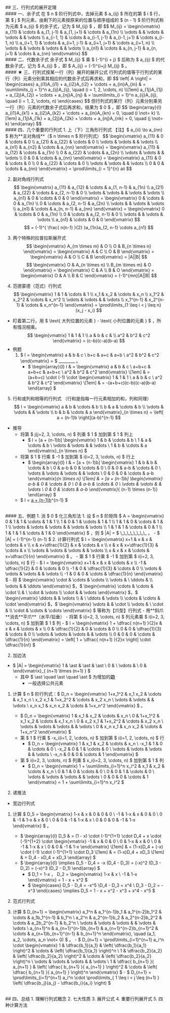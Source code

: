 

<br>
## 三、行列式的展开定理


<br>
#### 一、余子式
在 $ n $ 阶行列式中，去掉元素 $ a_{ij} $ 所在的第 $ i $ 行，第  $ j $ 列元素，由剩下的元素按原来的位置与顺序组成的 $ (n - 1) $ 阶行列式称为元素 $ a_{ij} $ 的余子式，记为 $ M_{ij} $ ，即 
$$
M_{ij} = 
\begin{vmatrix} 
  a_{11} & \cdots & a_{1, j-1} & a_{1, j+1} & \cdots & a_{1n} \\ 
  \vdots & & \vdots & \vdots & & \vdots \\ 
  a_{i-1, 1} & \cdots & a_{i-1, j-1} & a_{i-1, j+1} & \cdots a_{i-1, n} \\ 
  a_{i+1, 1} & \cdots & a_{i+1, j-1} & a_{i+1, j+1} & \cdots a_{i+1, n} \\ 
  \vdots & & \vdots & \vdots & & \vdots \\ 
  a_{n1} & \cdots & a_{n, j-1} & a_{n, j+1} & \cdots & a_{nn} 
\end{vmatrix}
$$


<br>
#### 二、代数余子式
余子式 $ M_{ij} $ 乘 $ (-1)^{i + j} $ 后称为 $ a_{ij} $ 的代数余子式，记为 $ A_{ij} $ ，即 $ A_{ij} = (-1)^{i+j} M_{ij} $ 。


<br>
#### ★ 三、行列式按某一行（列）展开的展开公式
行列式的值等于行列式的某行（列）元素分别乘其相应的代数余子式后再求和，即
$$
\left| A \right| = 
\begin{cases}
  a_{i1}A_{i1} + a_{i2}A_{i2} + \cdots + a_{in}A_{in} & = \sum\limits_{j = 1}^n a_{ij}A_{ij}, \quad (i = 1, 2, \cdots, n) \\[1em]
  a_{1j}A_{1j} + a_{2j}A_{2j} + \cdots + a_{nj}A_{nj} & = \sum\limits_{i = 1}^n a_{ij}A_{ij}, \quad (i = 1, 2, \cdots, n)
\end{cases}
$$
但行列式的某行（列）元素分别乘另一行（列）元素的代数余子式后再求和，结果为 $ 0 $ ，即
$$
\begin{array}{l}
  a_{i1}A_{k1} + a_{i2}A_{k2} + \cdots + a_{in}A_{kn} = 0, \quad (i \not= k) \\[1em]
  a_{1j}A_{1k} + a_{2j}A_{2k} + \cdots + a_{nj}A_{nk} = 0, \quad (j \not= k)
\end{array}
$$


<br>
#### 四、几个重要的行列式
1. 上（下）三角形行列式
【注】$ a_{ii} \to a_{nn} $ 称为**主对角线**（$ n \times n $ 阶行列式）
$$
\begin{vmatrix}
  a_{11} & 0 & \cdots & 0 \\
  a_{21} & a_{22} & \cdots & 0 \\
  \vdots & \vdots & & \vdots \\
  a_{n1} & a_{n2} & \cdots & a_{nn}
\end{vmatrix} = 
\begin{vmatrix}
  a_{11} & a_{12} & \cdots & a_{1n} \\
  0 & a_{22} & \cdots & a_{2n} \\
  \vdots & \vdots & & \vdots \\
  0 & 0 & \cdots & a_{nn}
\end{vmatrix} = 
\begin{vmatrix}
  a_{11} & 0 & \cdots & 0 \\
  0 & a_{22} & \cdots & 0 \\
  \vdots & \vdots & & \vdots \\
  0 & 0 & \cdots & a_{nn}
\end{vmatrix} = 
\prod\limits_{i = 1}^{n} aii
$$

2. 副对角线行列式
$$
\begin{vmatrix}
  a_{11} & a_{12} & \cdots & a_{1, n-1} & a_{1n} \\
  a_{21} & a_{22} & \cdots & a_{2, n-1} & 0 \\
  \vdots & \vdots & & \vdots & \vdots \\
  a_{n1} & 0 & \cdots & 0 & 0
\end{vmatrix} = 
\begin{vmatrix}
  0 & \cdots & 0 & a_{1n} \\
  0 & \cdots & a_{2, n-1} & a_{2n} \\
  \vdots & & \vdots & \vdots \\
  a_{n1} & \cdots & a_{n, n-1} & a_{nn}
\end{vmatrix} = 
\begin{vmatrix}
  0 & \cdots & 0 & a_{1n} \\
  0 & \cdots & a_{2, n-1} & 0 \\
  \vdots & & \vdots & \vdots \\
  a_{n1} & \cdots & 0 & 0 
\end{vmatrix}
$$
$$
= (-1)^{ \frac{ n(n-1) }{2} }a_{1n}a_{2, n-1} \cdots a_{n1}
$$

3. 两个特殊的拉普拉斯展开式
$$
\begin{vmatrix}
  A_{m \times m} & O \\
  O & B_{n \times n}
\end{vmatrix} = 
\begin{vmatrix}
  A & C \\
  O & B
\end{vmatrix} = 
\begin{vmatrix}
  A & O \\
  C & B
\end{vmatrix} = 
|A||B|
$$
$$
\begin{vmatrix}
  O & A_{n \times n} \\
  B_{m \times m} & O
\end{vmatrix} = 
\begin{vmatrix}
  C & A \\
  B & O
\end{vmatrix} = 
\begin{vmatrix}
  O & A \\
  B & C
\end{vmatrix} = 
(-1)^{mn}|A||B|
$$

4. 范德蒙德（范式）行列式
$$
\begin{vmatrix}
  1 & 1 & \cdots & 1 \\
  x_1 & x_2 & \cdots & x_n \\
  x_1^2 & x_2^2 & \cdots & x_n^2 \\
  \vdots & \vdots & & \vdots \\
  x_1^{n-1} & x_2^{n-1} & \cdots & x_n^{n-1}
\end{vmatrix} = 
\prod\limits_{1 \leq i < j \leq n} (x_j - x_i)
$$
  - 盯着第二行，用 $ \text{ 大列位置的元素 } - \text{ 小列位置的元素 } $ ，所有情况相乘。
$$
\begin{vmatrix}
  1 & 1 & 1 \\
  a & b & c & \\
  a^2 & b^2 & c^2
\end{vmatrix} = (c-b)(c-a)(b-a)
$$
  - 例题
    1. $ I = \begin{vmatrix} a & b & c \\ b+c & a+c & a+b \\ a^2 & b^2 & c^2 \end{vmatrix} = $ \_\_\_\_\_\_\_\_ 。
       - $ \begin{array}{l} I & = \begin{vmatrix} a & b & c \\ a+b+c & a+b+c & a+b+c \\ a^2 & b^2 & c^2 \end{vmatrix} \\[1em] & = (a+b+c) \cdot (-1) \cdot \begin{vmatrix} 1 & 1 & 1 \\ a & b & c \\ a^2 & b^2 & c^2 \end{vmatrix} \\[1em] & = -(a+b+c)(c-b)(c-a)(b-a) \end{array} $

5. 行和或列和相等的行列式
（行和是指每一行元素相加的和，列和同理）
$$
I = 
\begin{vmatrix}
  a & b & \cdots & b \\
  b & a & \cdots & b \\
  \vdots & \vdots & & \vdots \\
  b & b & \cdots & a
\end{vmatrix}_{n \times n} = 
\left[ a + (n-1)b \right](a-b)^{n-1}
$$
  - 推导
    - 将第 $ j(j=2, 3, \cdots, n) $ 列乘 $ 1 $ 加到第 $ 1 $ 列上
      - $ I = [a + (n-1)b] \begin{vmatrix} 1 & b & \cdots & b \\ 1 & a & \cdots & b \\ \vdots & \vdots & & \vdots \\ 1 & b & \cdots & a \end{vmatrix}_{n \times n} $ 
    - 将第 $ 1 $ 行乘 $ -1 $ 加到第 $ i(i=2, 3, \cdots, n) $ 行上
      - $ \begin{array}{l} I & = [a + (n-1)b] \begin{vmatrix} 1 & b & b & \cdots & b \\ 0 & a-b & 0 & \cdots & 0 \\ 0 & 0 & a-b & \cdots & 0 \\ \vdots & \vdots & \vdots & & \vdots \\ 0 & 0 & 0 & \cdots & a-b \end{vmatrix}_{n \times n} \\[1em] & = [a + (n-1)b] \begin{vmatrix} a-b & 0 & \cdots & 0 \\ 0 & a-b & \cdots & 0 \\ \vdots & \vdots & & \vdots \\ 0 & 0 & \cdots & a-b \end{vmatrix}_{ (n-1) \times (n-1)} \end{array} $ 
    - $ I = [ a + (n-1)b](a-b)^{n-1} $ 


<br>
#### 五、例题
1. 消 $ 0 $ 化三角形法
  1. 设 $ n $ 阶矩阵 $ A = \begin{vmatrix} 0 & 1 & 1 & \cdots & 1 & 1 \\ 1 & 0 & 1 & \cdots & 1 & 1 \\ 1 & 1 & 0 & \cdots & 1 & 1 \\ \vdots & \vdots & \vdots & & \vdots & \vdots \\ 1 & 1 & 1 & \cdots & 0 & 1 \\ 1 & 1 & 1 & \cdots & 1 & 0 \end{vmatrix} $ ，则 $ |A| =  $ \_\_\_\_\_\_\_\_ 。
    - $ |A| = (-1)^{n-1} (n-1) $ 
  2. 计算行列式 $ I = \begin{vmatrix} x+1 & x & x & \cdots & x \\ x & x+\dfrac{1}{2} & x & \cdots & x \\ x & x & x+\dfrac{1}{3} & \cdots & x \\ \vdots & \vdots & \vdots & & \vdots \\ x & x & x & \cdots & x+\dfrac{1}{n} \end{vmatrix} $ 。
    - 第 $ 1 $ 行乘 $ -1 $ 加到第 $ i(i=2, 3, \cdots, n) $  行
      - $ I = \begin{vmatrix} x+1 & x & x & \cdots & x \\ -1 & \dfrac{1}{2} & 0 & \cdots & 0 \\ -1 & 0 & \dfrac{1}{3} & \cdots & 0 \\ \vdots & \vdots & \vdots & & \vdots \\ -1 & 0 & 0 & \cdots & \dfrac{1}{n} \end{vmatrix} $ 
        - 将 $ \begin{vmatrix} \cdot & \cdots & \cdots \\ \vdots & \ \ddots & \\ \vdots & & \ddots \end{vmatrix} $，$ \begin{vmatrix} \cdots & \cdots & \cdot \\ & \ \cdot & \vdots \\ \cdot & & \vdots \end{vmatrix} $，$ \begin{vmatrix} \ddots & & \vdots \\ & \ \ddots & \vdots \\ \cdots & \cdots & \cdot \end{vmatrix} $，$ \begin{vmatrix} \vdots & & \cdot \\ \vdots & \ \cdot & \\ \cdot & \cdots & \cdots \end{vmatrix} $ 等称为【爪型】行列式
          - 用**斜爪**消去**平爪**（水平/铅垂）
      - 将第 $ i(i=2, 3, \cdots, n) $ 列元素乘 $ i(i=2, 3, \cdots, n) $ 加到第 $ 1 $ 列
        - $ I = \begin{vmatrix} 1 + \dfrac{ n(n+1) }{2}x & x & x & \cdots & x \\ 0 & \dfrac{1}{2} & 0 & \cdots & 0 \\ 0 & 0 & \dfrac{1}{3} & \cdots  & 0 \\ \vdots & \vdots & \vdots & & \vdots \\ 0 & 0 & 0 & \cdots & \dfrac{1}{n} \end{vmatrix} = \left[ 1 + \dfrac{ n(n+1) }{2}x \right] \cdot \dfrac{1}{n!} $ 

2. 加边法
  - $ |A| = \begin{vmatrix} 1 & \ast & \ast & \ast \\ 0 & \\ \vdots & \\ 0 & \end{vmatrix}_{ (n+1) \times (n+1) } $ 
    - 其中 $ \ast \quad \ast \quad \ast $ 为增加的**边**
      - 一般选择公共元素
  1. 计算 $ n $ 阶行列式：$ D_n = \begin{vmatrix} 1+x_1^2 & x_1 x_2 & \cdots & x_1 x_n \\ x_2 x_1 & 1+x_2^2 & \cdots & x_2 x_n \\ \vdots & \vdots & & \vdots \\ x_n x_1 & x_n x_2 & \cdots & 1+x_n^2 \end{vmatrix} $ 。
     - $ D_n = \begin{vmatrix} 1 & x_1 & x_2 & \cdots & x_n \\ 0 & 1+x_1^2 & x_1 x_2 & \cdots & x_1 x_n \\ 0 & x_2 x_1 & 1+x_2^2 & \cdots & x_2 x_n \\ \vdots & \vdots & \vdots & & \vdots \\ 0 & x_n x_1 & x_n x_2 & \cdots & 1+x_n^2 \end{vmatrix} $
     - 第 $ 1 $ 行乘 $ -x_i(i=1, 2, \cdots, n) $ 加到第 $ i(i=1, 2, \cdots, n) $ 行 
       - $ D_n = \begin{vmatrix} 1 & x_1 & x_2 & \cdots & x_n \\ -x_1 & 1 & 0 & \cdots & 0 \\ -x_2 & 0 & 1 & \cdots & 0 \\ \vdots & \vdots & \vdots & & \vdots \\ -x_n & 0 & 0 & \cdots & 1 \end{vmatrix} $ 
     - 第 $ i(i=2, 3, \cdots, n) $ 列乘 $ x_i(i=2, 3, \cdots, n) $ 加到第 $ 1 $ 列
       - $ D_n = \begin{vmatrix} 1 + \sum\limits_{i=1}^n x_i^2 & x_1 & x_2 & \cdots & x_n \\ 0 & 1 & 0 & \cdots & 0 \\ 0 & 0 & 1 & \cdots & 0 \\ \vdots & \vdots & \vdots & & \vdots \\ 0 & 0 & 0 & \cdots & 1 \end{vmatrix} = 1 + \sum\limits_{i=1}^n x_i^2 $ 

3. 递推法
  - 宽边行列式
  1. 计算 $ D_5 = \begin{vmatrix} 1-x & x & 0 & 0 & 0 \\ -1 & 1-x & x & 0 & 0 \\ 0 & -1 & 1-x & x & 0 \\ 0 & 0 & -1 & 1-x & x \\ 0 & 0 & 0 & -1 & 1-x \end{vmatrix} $ 。
      - $ \begin{array}{l} D_5 & = (1 - x) \cdot (-1)^{1+1} \cdot D_4 + x \cdot (-1)^{1+2} \cdot \begin{vmatrix} -1 & x & 0 & 0 \\ 0 & 1-x & x & 0 \\ 0 & -1 & 1-x & x \\ 0 & 0 & -1 & 1-x \end{vmatrix} \\[1em] & = (1-x)D_4 + (-x) \cdot (-1) \cdot (-1)^{1+1} \cdot D_3 \\[1em] & = (1-x)D_4 + xD_3 \\[1em] & = D_4 - xD_4 + xD_3 \end{array} $ 
      - $ \begin{array}{l} \implies D_5 - D_4 = -x (D_4 - D_3) = (-x)^2 (D_3 - D_2) = (-x)^3 (D_2 - D_1) \end{array} $
        - $ D_1 = 1-x $，$ D_2 = \begin{vmatrix} 1-x & x \\ -1 & 1-x \end{vmatrix} = 1 - x + x^2 $ 
        - $ \begin{cases} D_5 - D_4 = -x^5 \\D_4 - D_3 = x^4 \\ D_3 - D_2 = -x^3 \end{cases} \implies D_5 = 1 - x + x^2 - x^3 + x^4 - x^5 $ 

4. 范式行列式
  1. 计算 $ D_{n+1} = \begin{vmatrix}  a_1^n & a_1^{n-1}b_1 & a_1^{n-2}b_1^2 & \cdots & a_1b_1^{n-1} & b_1^n \\ a_2^n & a_2^{n-1}b_2 & a_2^{n-2}b_2^2 & \cdots & a_2b_2^{n-1} & b_2^n \\ \vdots & \vdots & \vdots & & \vdots & \vdots \\ a_{n+1}^n & a_{n+1}^{n-1}b_{n+1} & a_{n+1}^{n-2}b_{n+1}^2 & \cdots & a_{n+1}b_{n+1}^{n-1} & b_{n+1}^n \end{vmatrix}, \quad (a_1, a_2, \cdots, a_n \not= 0) $ 。
    - $ D_{n+1} = \prod\limits_{i=1}^{n+1} a_i^n \cdot \begin{vmatrix}  1 & \dfrac{b_1}{a_1} & \left( \dfrac{b_1}{a_1} \right)^2 & \cdots & \left( \dfrac{b_1}{a_1} \right)^n \\ 1 & \dfrac{b_2}{a_2} & \left( \dfrac{b_2}{a_2} \right)^2 & \cdots & \left( \dfrac{b_2}{a_2} \right)^n \\ \vdots & \vdots & \vdots & & \vdots \\ 1 & \dfrac{ b_{n+1} }{ a_{n+1} } & \left( \dfrac{ b_{n+1} }{ a_{n+1} } \right)^2 & \cdots & \left( \dfrac{ b_{n+1} }{ a_{n+1} } \right)^n \end{vmatrix} $ 
    - $ D_{n+1} = \prod\limits_{i=1}^{n+1} a_i^n \cdot \prod\limits_{ 1 \leq i < j \leq (n+1) } \left( \dfrac{b_j}{a_j} - \dfrac{b_i}{a_i} \right) $ 


<br>
## 四、总结
1. 理解行列式概念
2. 七大性质
3. 展开公式
4. 重要行列展开式
5. 四种计算方法











